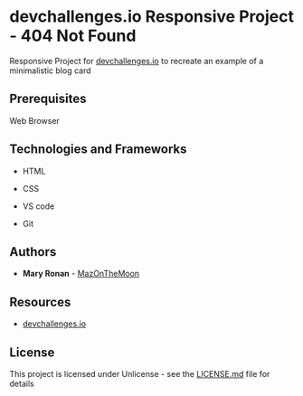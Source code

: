 # devchallenges.io Responsive Project - 404 Not Found

 Responsive Project for [devchallenges.io](https://devchallenges.io/editor/solution/1013) to recreate an example of a minimalistic blog card

 ## Prerequisites

 Web Browser

 ## Technologies and Frameworks

 * HTML
 * CSS

 * VS code
 * Git


 ## Authors

 * **Mary Ronan** - [MazOnTheMoon](https://github.com/MazontheMoon)

 ## Resources

 * [devchallenges.io](https://devchallenges.io)

 ## License

 This project is licensed under Unlicense - see the [LICENSE.md](LICENSE.md) file for details
